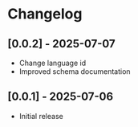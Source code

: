 # Changelog

## [0.0.2] - 2025-07-07

- Change language id
- Improved schema documentation

## [0.0.1] - 2025-07-06

- Initial release
